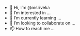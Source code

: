 - 👋 Hi, I’m @msriveka
- 👀 I’m interested in ...
- 🌱 I’m currently learning ...
- 💞️ I’m looking to collaborate on ...
- 📫 How to reach me ...

<!---
msriveka/msriveka is a ✨ special ✨ repository because its `README.md` (this file) appears on your GitHub profile.
You can click the Preview link to take a look at your changes.
--->
